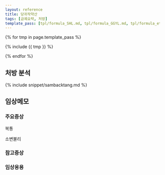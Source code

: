 ```yaml
---
layout: reference
title: 당귀작약산
tags: [금궤요략, 처방]
template_pass: [tpl/formula_SHL.md, tpl/formula_GGYL.md, tpl/formula_etc.md]
---
```


{% for tmp in page.template_pass %}

{% include {{ tmp }} %}

{% endfor %}

## 처방 분석

{% include snippet/sambacktang.md %}

## 임상메모



### 주요증상

복통

소변불리


### 참고증상


### 임상응용
